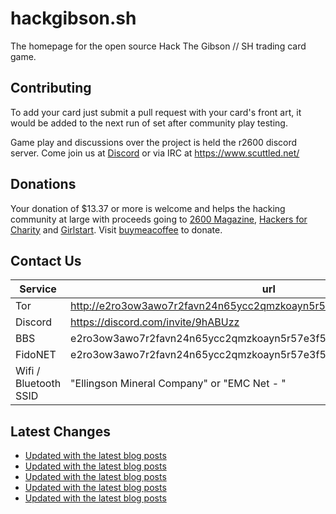 # hackgibson.sh
The homepage for the open source Hack The Gibson // SH trading card game.


## Contributing

To add your card just submit a pull request with your card's front art, it would be added to the next run of set after community play testing.

Game play and discussions over the project is held the r2600 discord server. Come join us at [Discord](https://discord.com/invite/9hABUzz) or via IRC at https://www.scuttled.net/


## Donations

Your donation of $13.37 or more is welcome and helps the hacking community at large with proceeds going to [2600 Magazine](https://2600.com/), [Hackers for Charity](https://hackersforcharity.org) and [Girlstart](https://girlstart.org).  Visit [buymeacoffee](https://www.buymeacoffee.com/hackgibson.sh) to donate.


## Contact Us

Service | url
-|-
Tor | http://e2ro3ow3awo7r2favn24n65ycc2qmzkoayn5r57e3f56nvjwdcgg32ad.onion
Discord | https://discord.com/invite/9hABUzz
BBS | e2ro3ow3awo7r2favn24n65ycc2qmzkoayn5r57e3f56nvjwdcgg32ad.onion:23
FidoNET | e2ro3ow3awo7r2favn24n65ycc2qmzkoayn5r57e3f56nvjwdcgg32ad.onion:24554
Wifi / Bluetooth SSID | "Ellingson Mineral Company" or "EMC Net - <fidonet address>"

## Latest Changes
<!-- BLOG-POST-LIST:START -->
- [Updated with the latest blog posts](https://github.com/DFW2600/hackgibson.sh/commit/c13999e796077ce0e91efe516106a4c877eb194e)
- [Updated with the latest blog posts](https://github.com/DFW2600/hackgibson.sh/commit/4b4161aee4c81d45b2720d3f260e5adee818e688)
- [Updated with the latest blog posts](https://github.com/DFW2600/hackgibson.sh/commit/a576ccb79e0ab8a6bf7693aaf1d38313ec8749a5)
- [Updated with the latest blog posts](https://github.com/DFW2600/hackgibson.sh/commit/6fa6ec712ca1ac7b8c516304caac6a0c7d5471a0)
- [Updated with the latest blog posts](https://github.com/DFW2600/hackgibson.sh/commit/d738afc4143c9cb358ef611b563e6f2ef9ee5de0)
<!-- BLOG-POST-LIST:END -->
